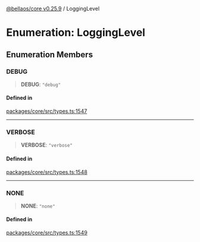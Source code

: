 [@bellaos/core v0.25.9](../index.md) / LoggingLevel

# Enumeration: LoggingLevel

## Enumeration Members

### DEBUG

> **DEBUG**: `"debug"`

#### Defined in

[packages/core/src/types.ts:1547](https://github.com/bellaOS/bella/blob/main/packages/core/src/types.ts#L1547)

***

### VERBOSE

> **VERBOSE**: `"verbose"`

#### Defined in

[packages/core/src/types.ts:1548](https://github.com/bellaOS/bella/blob/main/packages/core/src/types.ts#L1548)

***

### NONE

> **NONE**: `"none"`

#### Defined in

[packages/core/src/types.ts:1549](https://github.com/bellaOS/bella/blob/main/packages/core/src/types.ts#L1549)
